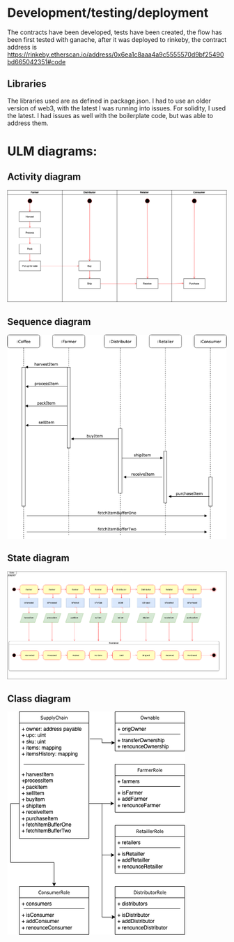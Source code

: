 # Development/testing/deployment
The contracts have been developed, tests have been created, the flow has been first tested with ganache, after it was deployed to rinkeby,
the contract address is https://rinkeby.etherscan.io/address/0x6ea1c8aaa4a9c5555570d9bf25490bd665042351#code
## Libraries
The libraries used are as defined in package.json. I had to use an older version of web3, with the latest I was running into issues. For solidity, I used the latest.
I had issues as well with the boilerplate code, but was able to address them.

# ULM diagrams:

## Activity diagram
![Activity diagram](images/activity_diagram.png)

## Sequence diagram
![Sequence diagram](images/sequence_diagram.png)

## State diagram
![State diagram](images/state_diagram.png)

## Class diagram
![Class diagram](images/class_diagram.png)

